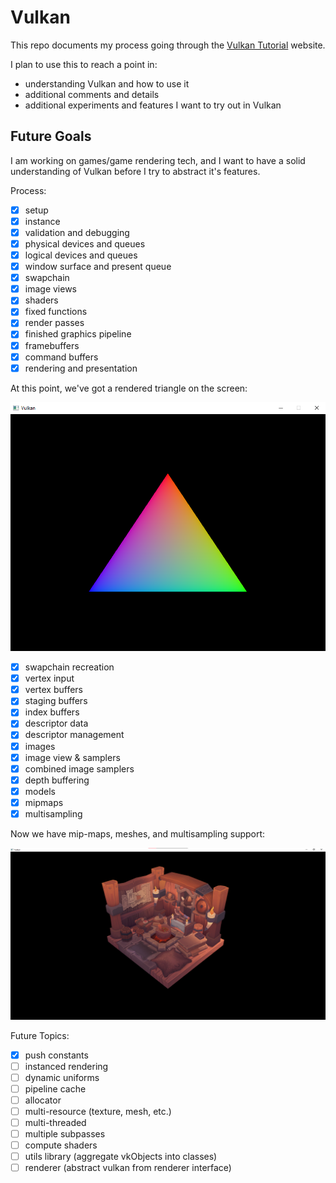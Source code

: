 # Vulkan

This repo documents my process going through the [Vulkan Tutorial](https://vulkan-tutorial.com/) website.

I plan to use this to reach a point in:

* understanding Vulkan and how to use it
* additional comments and details
* additional experiments and features I want to try out in Vulkan

## Future Goals

I am working on games/game rendering tech, and I want to have a solid understanding of Vulkan before I 
try to abstract it's features.

Process:

- [x] setup
- [x] instance
- [x] validation and debugging
- [x] physical devices and queues
- [x] logical devices and queues
- [x] window surface and present queue
- [x] swapchain
- [x] image views
- [x] shaders
- [x] fixed functions
- [x] render passes
- [x] finished graphics pipeline
- [x] framebuffers
- [x] command buffers
- [x] rendering and presentation

At this point, we've got a rendered triangle on the screen:

![triangle](/assets/triangle_2021-02-09.png)

- [x] swapchain recreation
- [x] vertex input
- [x] vertex buffers
- [x] staging buffers
- [x] index buffers
- [x] descriptor data
- [x] descriptor management
- [x] images
- [x] image view & samplers
- [x] combined image samplers
- [x] depth buffering
- [x] models
- [x] mipmaps
- [x] multisampling

Now we have mip-maps, meshes, and multisampling support:

![mesh_msaa_mipped](/assets/mesh_msaa_mipped_2021-02-15.png)

Future Topics:

- [x] push constants
- [ ] instanced rendering
- [ ] dynamic uniforms
- [ ] pipeline cache
- [ ] allocator
- [ ] multi-resource (texture, mesh, etc.)
- [ ] multi-threaded
- [ ] multiple subpasses
- [ ] compute shaders
- [ ] utils library (aggregate vkObjects into classes)
- [ ] renderer (abstract vulkan from renderer interface)